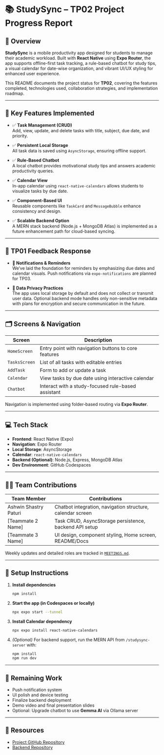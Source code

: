 # 📚 StudySync – TP02 Project Progress Report

## 🚀 Overview

**StudySync** is a mobile productivity app designed for students to manage their academic workload. Built with **React Native** using **Expo Router**, the app supports offline-first task tracking, a rule-based chatbot for study tips, a visual calendar for date-wise organization, and vibrant UI/UX styling for enhanced user experience.

This README documents the project status for **TP02**, covering the features completed, technologies used, collaboration strategies, and implementation roadmap.

---

## 🧩 Key Features Implemented

- ✅ **Task Management (CRUD)**  
  Add, view, update, and delete tasks with title, subject, due date, and priority.

- ✅ **Persistent Local Storage**  
  All task data is saved using `AsyncStorage`, ensuring offline support.

- ✅ **Rule-Based Chatbot**  
  A local chatbot provides motivational study tips and answers academic productivity queries.

- ✅ **Calendar View**  
  In-app calendar using `react-native-calendars` allows students to visualize tasks by due date.

- ✅ **Component-Based UI**  
  Reusable components like `TaskCard` and `MessageBubble` enhance consistency and design.

- ✅ **Scalable Backend Option**  
  A MERN stack backend (Node.js + MongoDB Atlas) is implemented as a future enhancement path for cloud-based syncing.

---

## 🧠 TP01 Feedback Response

- **🔔 Notifications & Reminders**  
  We’ve laid the foundation for reminders by emphasizing due dates and calendar visuals. Push notifications via `expo-notifications` are planned for TP03.

- **🔐 Data Privacy Practices**  
  The app uses local storage by default and does not collect or transmit user data. Optional backend mode handles only non-sensitive metadata with plans for encryption and secure communication in the future.

---

## 🗂 Screens & Navigation

| Screen        | Description                                          |
|---------------|------------------------------------------------------|
| `HomeScreen`  | Entry point with navigation buttons to core features |
| `TasksScreen` | List of all tasks with editable entries              |
| `AddTask`     | Form to add or update a task                         |
| `Calendar`    | View tasks by due date using interactive calendar    |
| `Chatbot`     | Interact with a study-focused rule-based assistant   |

Navigation is implemented using folder-based routing via **Expo Router**.

---

## 💻 Tech Stack

- **Frontend**: React Native (Expo)
- **Navigation**: Expo Router
- **Local Storage**: AsyncStorage
- **Calendar**: `react-native-calendars`
- **Backend (Optional)**: Node.js, Express, MongoDB Atlas
- **Dev Environment**: GitHub Codespaces

---

## 👨‍💻 Team Contributions

| Team Member              | Contributions                                               |
|--------------------------|-------------------------------------------------------------|
| Ashwin Shastry Paturi    | Chatbot integration, navigation structure, calendar screen  |
| [Teammate 2 Name]        | Task CRUD, AsyncStorage persistence, backend API setup      |
| [Teammate 3 Name]        | UI design, component styling, Home screen, README/Docs      |

Weekly updates and detailed roles are tracked in [`MEETINGS.md`](./MEETINGS.md).

---

## 📎 Setup Instructions

1. **Install dependencies**  
   ```bash
   npm install
   ```

2. **Start the app (in Codespaces or locally)**  
   ```bash
   npx expo start --tunnel
   ```

3. **Install Calendar dependency**  
   ```bash
   npx expo install react-native-calendars
   ```

4. *(Optional)* For backend support, run the MERN API from `/studysync-server` with:
   ```bash
   npm install
   npm run dev
   ```

---

## 📌 Remaining Work

- Push notification system
- UI polish and device testing
- Finalize backend deployment
- Demo video and final presentation slides
- Optional: Upgrade chatbot to use **Gemma AI** via Ollama server

---

## 🔗 Resources

- [Project GitHub Repository](https://github.com/your-team/studysync)
- [Backend Repository](https://github.com/your-team/studysync-server)